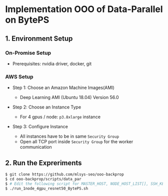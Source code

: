 # Implementation OOO of Data-Parallel on BytePS
## 1. Environment Setup

### On-Promise Setup
- Prerequisites: nvidia driver, docker, git

### AWS Setup

- Step 1: Choose an Amazon Machine Images(AMI)
    - Deep Learning AMI (Ubuntu 18.04) Version 56.0 


- Step 2: Choose an Instance Type
    - For 4 gpus / node: `p3.8xlarge` instance


- Step 3: Configure Instance
    - All instances have to be in same `Security Group`
    - Open all TCP port inside `Security Group` for the worker communication

## 2. Run the Expreriments

```bash
$ git clone https://github.com/mlsys-seo/ooo-backprop
$ cd ooo-backprop/scripts/data_par
$ # Edit the following script for MASTER_HOST, NODE_HOST_LIST[], SSH_KEY_PATH, SSH_ID
$ ./run_1node_4gpu_resnet50_BytePS.sh
```
